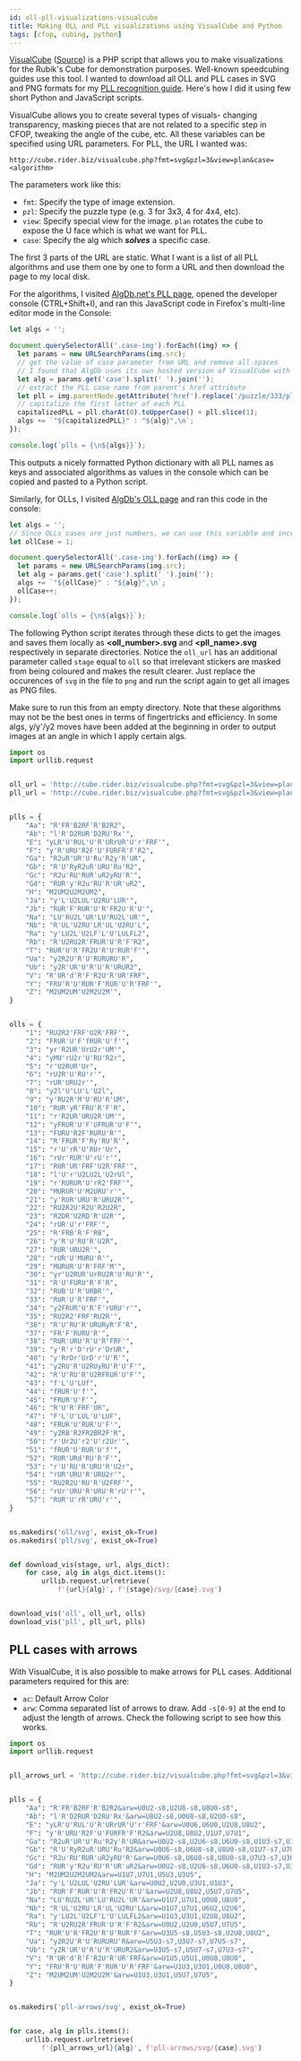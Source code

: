 ```yaml
---
id: oll-pll-visualizations-visualcube
title: Making OLL and PLL visualizations using VisualCube and Python
tags: [cfop, cubing, python]
---
```


[VisualCube](http://cube.rider.biz/visualcube.php) ([Source](https://github.com/Cride5/visualcube)) is a PHP script that allows you to make visualizations for the Rubik's Cube for demonstration purposes. Well-known speedcubing guides use this tool. I wanted to download all OLL and PLL cases in SVG and PNG formats for my [PLL recognition guide](https://rsapkf.xyz/hobbies/pll-recognition-guide). Here's how I did it using few short Python and JavaScript scripts.

<!--truncate-->

VisualCube allows you to create several types of visuals- changing transparency, masking pieces that are not related to a specific step in CFOP, tweaking the angle of the cube, etc. All these variables can be specified using URL parameters. For PLL, the URL I wanted was:

`http://cube.rider.biz/visualcube.php?fmt=svg&pzl=3&view=plan&case=<algorithm>`

The parameters work like this:

- `fmt`: Specify the type of image extension.
- `pzl`: Specify the puzzle type (e.g. 3 for 3x3, 4 for 4x4, etc).
- `view`: Specify special view for the image. `plan` rotates the cube to expose the U face which is what we want for PLL.
- `case`: Specify the alg which _**solves**_ a specific case.

The first 3 parts of the URL are static. What I want is a list of all PLL algorithms and use them one by one to form a URL and then download the page to my local disk.

For the algorithms, I visited [AlgDb.net's PLL page](http://algdb.net/puzzle/333/pll), opened the developer console (CTRL+Shift+I), and ran this JavaScript code in Firefox's multi-line editor mode in the Console:

```js
let algs = '';

document.querySelectorAll('.case-img').forEach((img) => {
  let params = new URLSearchParams(img.src);
  // get the value of case parameter from URL and remove all spaces
  // I found that AlgDb uses its own hosted version of VisualCube with a similar API for images
  let alg = params.get('case').split(' ').join('');
  // extract the PLL case name from parent's href attribute
  let pll = img.parentNode.getAttribute('href').replace('/puzzle/333/pll/', '');
  // capitalize the first letter of each PLL
  capitalizedPLL = pll.charAt(0).toUpperCase() + pll.slice(1);
  algs += `"${capitalizedPLL}" : "${alg}",\n`;
});

console.log(`plls = {\n${algs}}`);
```

This outputs a nicely formatted Python dictionary with all PLL names as keys and associated algorithms as values in the console which can be copied and pasted to a Python script.

Similarly, for OLLs, I visited [AlgDb's OLL page](http://algdb.net/puzzle/333/oll) and ran this code in the console:

```js
let algs = '';
// Since OLLs cases are just numbers, we can use this variable and increment it
let ollCase = 1;

document.querySelectorAll('.case-img').forEach((img) => {
  let params = new URLSearchParams(img.src);
  let alg = params.get('case').split(' ').join('');
  algs += `"${ollCase}" : "${alg}",\n`;
  ollCase++;
});

console.log(`olls = {\n${algs}}`);
```

The following Python script iterates through these dicts to get the images and saves them locally as **<oll_number>.svg** and **<pll_name>.svg** respectively in separate directories. Notice the `oll_url` has an additional parameter called `stage` equal to `oll` so that irrelevant stickers are masked from being coloured and makes the result clearer. Just replace the occurences of `svg` in the file to `png` and run the script again to get all images as PNG files.

Make sure to run this from an empty directory. Note that these algorithms may not be the best ones in terms of fingertricks and efficiency. In some algs, y/y'/y2 moves have been added at the beginning in order to output images at an angle in which I apply certain algs.

```python title="script.py"
import os
import urllib.request


oll_url = 'http://cube.rider.biz/visualcube.php?fmt=svg&pzl=3&view=plan&stage=oll&case='
pll_url = 'http://cube.rider.biz/visualcube.php?fmt=svg&pzl=3&view=plan&case='


plls = {
    "Aa": "R'FR'B2RF'R'B2R2",
    "Ab": "l'R'D2RUR'D2RU'Rx'",
    "E": "yLR'U'RUL'U'R'URrUR'U'r'FRF'",
    "F": "y'R'URU'R2F'U'FURFR'F'R2",
    "Ga": "R2uR'UR'U'Ru'R2y'R'UR",
    "Gb": "R'U'RyR2uR'URU'Ru'R2",
    "Gc": "R2u'RU'RUR'uR2yRU'R'",
    "Gd": "RUR'y'R2u'RU'R'UR'uR2",
    "H": "M2UM2U2M2UM2",
    "Ja": "y'L'U2LUL'U2RU'LUR'",
    "Jb": "RUR'F'RUR'U'R'FR2U'R'U'",
    "Na": "LU'RU2L'UR'LU'RU2L'UR'",
    "Nb": "R'UL'U2RU'LR'UL'U2RU'L",
    "Ra": "y'LU2L'U2LF'L'U'LULFL2",
    "Rb": "R'U2RU2R'FRUR'U'R'F'R2",
    "T": "RUR'U'R'FR2U'R'U'RUR'F'",
    "Ua": "y2R2U'R'U'RURURU'R",
    "Ub": "y2R'UR'U'R'U'R'URUR2",
    "V": "R'UR'd'R'F'R2U'R'UR'FRF",
    "Y": "FRU'R'U'RUR'F'RUR'U'R'FRF'",
    "Z": "M2UM2UM'U2M2U2M'",
}


olls = {
    "1": "RU2R2'FRF'U2R'FRF'",
    "2": "FRUR'U'F'fRUR'U'f'",
    "3": "yr'R2UR'UrU2r'UM'",
    "4": "yMU'rU2r'U'RU'R2r",
    "5": "r'U2RUR'Ur",
    "6": "rU2R'U'RU'r'",
    "7": "rUR'URU2r'",
    "8": "y2l'U'LU'L'U2l",
    "9": "y'RU2R'M'U'RU'R'UM",
    "10": "RUR'yR'FRU'R'F'R",
    "11": "r'R2UR'URU2R'UM'",
    "12": "yFRUR'U'F'UFRUR'U'F'",
    "13": "FURU'R2F'RURU'R'",
    "14": "R'FRUR'F'Ry'RU'R'",
    "15": "r'U'rR'U'RUr'Ur",
    "16": "rUr'RUR'U'rU'r'",
    "17": "RUR'UR'FRF'U2R'FRF'",
    "18": "l'U'r'U2LU2L'U2rUl",
    "19": "r'RURUR'U'rR2'FRF'",
    "20": "MURUR'U'M2URU'r'",
    "21": "y'RUR'URU'R'URU2R'",
    "22": "RU2R2U'R2U'R2U2R",
    "23": "R2DR'U2RD'R'U2R'",
    "24": "rUR'U'r'FRF'",
    "25": "R'FRB'R'F'RB",
    "26": "y'R'U'RU'R'U2R",
    "27": "RUR'URU2R'",
    "28": "rUR'U'MURU'R'",
    "29": "MURUR'U'R'FRF'M'",
    "30": "yr'U2RUR'UrRU2R'U'RU'R'",
    "31": "R'U'FURU'R'F'R",
    "32": "RUB'U'R'URBR'",
    "33": "RUR'U'R'FRF'",
    "34": "y2FRUR'U'R'F'rURU'r'",
    "35": "RU2R2'FRF'RU2R'",
    "36": "R'U'RU'R'URURyR'F'R",
    "37": "FR'F'RURU'R'",
    "38": "RUR'URU'R'U'R'FRF'",
    "39": "y'R'r'D'rU'r'DrUR",
    "40": "y'RrDr'UrD'r'U'R'",
    "41": "y2RU'R'U2RUyRU'R'U'F'",
    "42": "R'U'RU'R'U2RFRUR'U'F'",
    "43": "f'L'U'LUf",
    "44": "fRUR'U'f'",
    "45": "FRUR'U'F'",
    "46": "R'U'R'FRF'UR",
    "47": "F'L'U'LUL'U'LUF",
    "48": "FRUR'U'RUR'U'F'",
    "49": "y2RB'R2FR2BR2F'R",
    "50": "r'Ur2U'r2'U'r2Ur'",
    "51": "fRUR'U'RUR'U'f'",
    "52": "RUR'URd'RU'R'F'",
    "53": "r'U'RU'R'URU'R'U2r",
    "54": "rUR'URU'R'URU2r'",
    "55": "RU2R2U'RU'R'U2FRF'",
    "56": "rUr'URU'R'URU'R'rU'r'",
    "57": "RUR'U'rR'URU'r'",
}


os.makedirs('oll/svg', exist_ok=True)
os.makedirs('pll/svg', exist_ok=True)


def download_vis(stage, url, algs_dict):
    for case, alg in algs_dict.items():
        urllib.request.urlretrieve(
            f'{url}{alg}', f'{stage}/svg/{case}.svg')


download_vis('oll', oll_url, olls)
download_vis('pll', pll_url, plls)
```

## PLL cases with arrows

With VisualCube, it is also possible to make arrows for PLL cases. Additional parameters required for this are:

- `ac`: Default Arrow Color
- `arw`: Comma separated list of arrows to draw. Add `-s[0-9]` at the end to adjust the length of arrows. Check the following script to see how this works.

```python title="script.py"
import os
import urllib.request


pll_arrows_url = 'http://cube.rider.biz/visualcube.php?fmt=svg&pzl=3&view=plan&ac=black&case='


plls = {
    "Aa": "R'FR'B2RF'R'B2R2&arw=U0U2-s8,U2U8-s8,U8U0-s8",
    "Ab": "l'R'D2RUR'D2RU'Rx'&arw=U8U2-s8,U0U8-s8,U2U0-s8",
    "E": "yLR'U'RUL'U'R'URrUR'U'r'FRF'&arw=U0U6,U6U0,U2U8,U8U2",
    "F": "y'R'URU'R2F'U'FURFR'F'R2&arw=U2U8,U8U2,U1U7,U7U1",
    "Ga": "R2uR'UR'U'Ru'R2y'R'UR&arw=U0U2-s8,U2U6-s8,U6U0-s8,U1U3-s7,U3U5-s7,U5U1-s7",
    "Gb": "R'U'RyR2uR'URU'Ru'R2&arw=U0U6-s8,U6U8-s8,U8U0-s8,U1U7-s7,U7U3-s7,U3U1-s7",
    "Gc": "R2u'RU'RUR'uR2yRU'R'&arw=U0U6-s8,U6U8-s8,U8U0-s8,U7U3-s7,U3U5-s7,U5U7-s7",
    "Gd": "RUR'y'R2u'RU'R'UR'uR2&arw=U0U2-s8,U2U6-s8,U6U0-s8,U1U3-s7,U3U7-s7,U7U1-s7",
    "H": "M2UM2U2M2UM2&arw=U1U7,U7U1,U5U3,U3U5",
    "Ja": "y'L'U2LUL'U2RU'LUR'&arw=U0U2,U2U0,U3U1,U1U3",
    "Jb": "RUR'F'RUR'U'R'FR2U'R'U'&arw=U2U8,U8U2,U5U7,U7U5",
    "Na": "LU'RU2L'UR'LU'RU2L'UR'&arw=U1U7,U7U1,U0U8,U8U0",
    "Nb": "R'UL'U2RU'LR'UL'U2RU'L&arw=U1U7,U7U1,U6U2,U2U6",
    "Ra": "y'LU2L'U2LF'L'U'LULFL2&arw=U1U3,U3U1,U2U8,U8U2",
    "Rb": "R'U2RU2R'FRUR'U'R'F'R2&arw=U0U2,U2U0,U5U7,U7U5",
    "T": "RUR'U'R'FR2U'R'U'RUR'F'&arw=U3U5-s8,U5U3-s8,U2U8,U8U2",
    "Ua": "y2R2U'R'U'RURURU'R&arw=U5U3-s7,U3U7-s7,U7U5-s7",
    "Ub": "y2R'UR'U'R'U'R'URUR2&arw=U3U5-s7,U5U7-s7,U7U3-s7",
    "V": "R'UR'd'R'F'R2U'R'UR'FRF&arw=U1U5,U5U1,U0U8,U8U0",
    "Y": "FRU'R'U'RUR'F'RUR'U'R'FRF'&arw=U1U3,U3U1,U0U8,U8U0",
    "Z": "M2UM2UM'U2M2U2M'&arw=U1U3,U3U1,U5U7,U7U5",
}


os.makedirs('pll-arrows/svg', exist_ok=True)


for case, alg in plls.items():
    urllib.request.urlretrieve(
        f'{pll_arrows_url}{alg}', f'pll-arrows/svg/{case}.svg')
```
